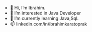 - 👋 Hi, I’m Ibrahim.
- 👀 I’m interested in Java Developer
- 🌱 I’m currently learning Java,Sql.
- 📫 linkedin.com/in/ibrahimkaratoprak

<!---
ibrahimkaratoprak/ibrahimkaratoprak is a ✨ special ✨ repository because its `README.md` (this file) appears on your GitHub profile.
You can click the Preview link to take a look at your changes.
--->
